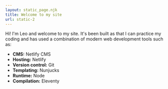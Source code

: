 ```yaml
---
layout: static_page.njk
title: Welcome to my site
url: static-2
---
```

Hi! I'm Leo and welcome to my site. It's been built as that I can practice my coding and has used a combination of modern web development tools such as:

* **CMS:** Netlify CMS
* **Hosting:** Netlify
* **Version control:** Git
* **Templating:** Nunjucks
* **Runtime:** Node
* **Compilation:** Eleventy